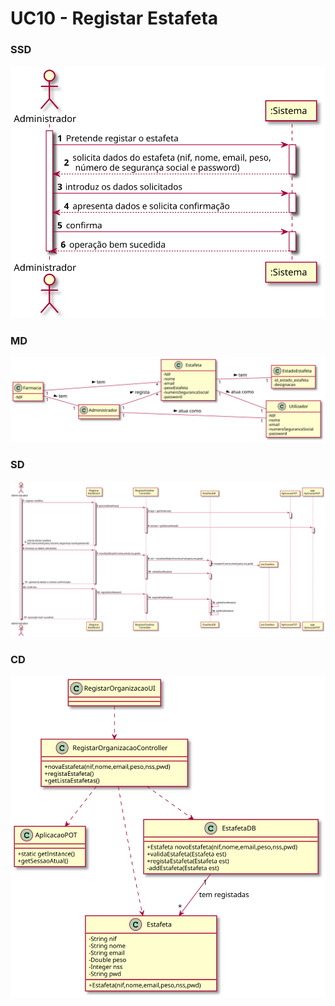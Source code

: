 # UC10 - Registar Estafeta

### SSD
![UC10_RegistarEstafetaSSD.svg](UC10_RegistarEstafetaSSD.svg)

### MD
![UC10_RegistarEstafetaMD.svg](UC10_RegistarEstafetaMD.svg)

### SD
![UC10_RegistarEstafetaSD.svg](UC10_RegistarEstafetaSD.svg)

### CD
![UC10_RegistarEstafetaCD.svg](UC10_RegistarEstafetaCD.svg)